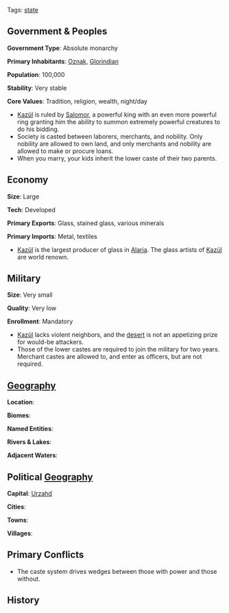 Tags: [state](States)

## Government & Peoples

**Government Type**: Absolute monarchy

**Primary Inhabitants**: [Oznak](Oznak), [Glorindian](Glorindian)

**Population**: 100,000

**Stability**: Very stable

**Core Values**: Tradition, religion, wealth, night/day

- [Kazül](Kazül) is ruled by [Salomor](Salomor), a powerful king with an even more powerful ring granting him the ability to summon extremely powerful creatures to do his bidding.
- Society is casted between laborers, merchants, and nobility. Only nobility are allowed to own land, and only merchants and nobility are allowed to make or procure loans.
- When you marry, your kids inherit the lower caste of their two parents.


## Economy

**Size**: Large

**Tech**: Developed

**Primary Exports**: Glass, stained glass, various minerals

**Primary Imports**: Metal, textiles

- [Kazül](Kazül) is the largest producer of glass in [Alaria](Alaria). The glass artists of [Kazül](Kazül) are world renown.


## Military

**Size**: Very small

**Quality**: Very low

**Enrollment**: Mandatory

- [Kazül](Kazül) lacks violent neighbors, and the [desert](Deserts) is not an appetizing prize for would-be attackers.
- Those of the lower castes are required to join the military for two years. Merchant castes are allowed to, and enter as officers, but are not required.


## [Geography](Geography)

**Location**: 

**Biomes**: 

**Named Entities**:

**Rivers & Lakes**: 

**Adjacent Waters**: 


## Political [Geography](Geography)

**Capital**: [Urzahd](Urzahd)

**Cities**: 

**Towns**: 

**Villages**: 


## Primary Conflicts

- The caste system drives wedges between those with power and those without.


## History

